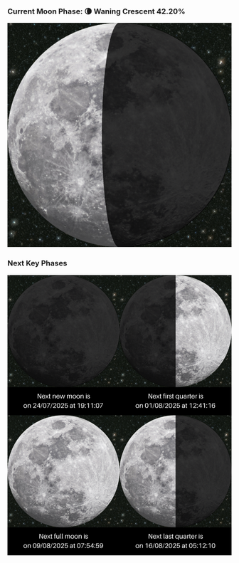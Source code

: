 ### Current Moon Phase: 🌘 Waning Crescent 42.20%
![Moon Phase](moonphase.png)
### Next Key Phases
![Gallery](gallery.png)